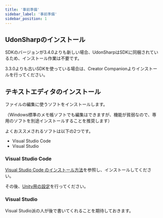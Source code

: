 ```yaml
---
title: '事前準備'
sidebar_label: '事前準備'
sidebar_position: 1
---
```


## UdonSharpのインストール

SDKのバージョンが3.4.0よりも新しい場合、UdonSharpはSDKに同梱されているため、インストール作業は不要です。

3.3.0よりも古いSDKを使っている場合は、Creator Companionよりインストールを行ってください。

## テキストエディタのインストール

ファイルの編集に使うソフトをインストールします。

（Windows標準のメモ帳ソフトでも編集はできますが、機能が貧弱なので、専用のソフトを別途インストールすることを推奨します）

よくおススメされるソフトは以下の2つです。

- Visual Studio Code
- Visual Studio

### Visual Studio Code

[Visual Studio Code のインストール方法](https://qiita.com/YurimyMiyu/items/5ce7821f1e3e5905c3ee)を参照し、インストールしてください。

その後、[Unity用の設定](https://nobushiueshi.com/unityvisual-studio-code%E3%82%92%E5%88%A9%E7%94%A8%E3%81%99%E3%82%8B%E3%81%BE%E3%81%A7%E3%81%AE%E6%89%8B%E9%A0%86/)を行ってください。

### Visual Studio

Visual Studio派の人が後で書いてくれることを期待しておきます。

